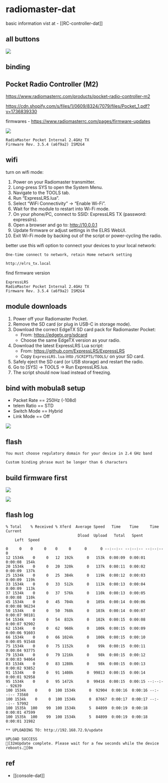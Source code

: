 
# radiomaster-dat

basic information vist at - [[RC-controller-dat]]

## all buttons 

![](2025-09-15-00-53-56.png)


## binding 

## Pocket Radio Controller (M2)


https://www.radiomasterrc.com/products/pocket-radio-controller-m2

https://cdn.shopify.com/s/files/1/0609/8324/7079/files/Pocket_1.pdf?v=1736839330

firmwares - https://www.radiomasterrc.com/pages/firmware-updates


![](2025-05-16-12-45-54.png)


    RadioMaster Pocket Internal 2.4GHz TX
    Firmware Rev. 3.5.4 (a6f9a2) ISM2G4


## wifi 


turn on wifi mode: 

1) Power on your Radiomaster transmitter.
2) Long-press SYS to open the System Menu.
3) Navigate to the TOOLS tab.
4) Run “ExpressLRS.lua”.
5) Select “WiFi Connectivity” → “Enable Wi-Fi”.
6) Wait for the module to restart into Wi-Fi mode.
7) On your phone/PC, connect to SSID: ExpressLRS TX (password: expresslrs).
8) Open a browser and go to: http://10.0.0.1
9) Update firmware or adjust settings in the ELRS WebUI.
10) Exit Wi-Fi mode by backing out of the script or power-cycling the radio.

better use this wifi option to connect your devices to your local network: 

    One-time connect to network, retain Home network setting

    http://elrs_tx.local


find firmware version 

    ExpressLRS
    RadioMaster Pocket Internal 2.4GHz TX
    Firmware Rev. 3.5.4 (a6f9a2) ISM2G4


## module downloads 

1) Power off your Radiomaster Pocket.
2) Remove the SD card (or plug in USB-C in storage mode).
3) Download the correct EdgeTX SD card pack for Radiomaster Pocket:
   - From: https://edgetx.org/sdcard
   - Choose the same EdgeTX version as your radio.
4) Download the latest ExpressLRS Lua script:
   - From: https://github.com/ExpressLRS/ExpressLRS
   - Copy `ExpressLRS.lua` into `/SCRIPTS/TOOLS/` on your SD card.
5) Safely eject the SD card (or USB storage) and restart the radio.
6) Go to [SYS] → TOOLS → Run ExpressLRS.lua.
7) The script should now load instead of freezing.

## bind with mobula8 setup 

- Packet Rate == 250Hz (-108d)
- telem Ratio == STD 
- Switch Mode == Hybrid 
- Link Mode == Off


![](2025-09-02-13-11-15.png)





## flash 

    You must choose regulatory domain for your device in 2.4 GHz band

    Custom binding phrase must be longer than 6 characters


## build firmware first 

![](2025-05-16-12-47-56.png)

![](2025-05-16-12-48-22.png)


## flash log 

    % Total    % Received % Xferd  Average Speed   Time    Time     Time  Current
                                    Dload  Upload   Total   Spent
        Left  Speed

    0     0    0     0    0     0      0      0 --:--:-- --:--:-- --:--:--     0
    12 1534k    0     0   12  192k      0   153k  0:00:09  0:00:01  0:00:08  154k
    20 1534k    0     0   20  320k      0   137k  0:00:11  0:00:02  0:00:09  137k
    25 1534k    0     0   25  384k      0   119k  0:00:12  0:00:03  0:00:09  119k
    33 1534k    0     0   33  512k      0   113k  0:00:13  0:00:04  0:00:09  113k
    37 1534k    0     0   37  576k      0   110k  0:00:13  0:00:05  0:00:08  110k
    45 1534k    0     0   45  704k      0   105k  0:00:14  0:00:06  0:00:08 96234
    50 1534k    0     0   50  768k      0   103k  0:00:14  0:00:07  0:00:07 90181
    54 1534k    0     0   54  832k      0   102k  0:00:15  0:00:08  0:00:07 92902
    62 1534k    0     0   62  960k      0   100k  0:00:15  0:00:09  0:00:06 91603
    66 1534k    0     0   66 1024k      0   100k  0:00:15  0:00:10  0:00:05 91548
    75 1534k    0     0   75 1152k      0    99k  0:00:15  0:00:11  0:00:04 93775
    79 1534k    0     0   79 1216k      0    98k  0:00:15  0:00:12  0:00:03 94064
    83 1534k    0     0   83 1280k      0    98k  0:00:15  0:00:13  0:00:02 93852
    91 1534k    0     0   91 1408k      0  99813  0:00:15  0:00:14  0:00:01 92958
    95 1534k    0     0   95 1472k      0  99416  0:00:15  0:00:15 --:--:-- 92639
    100 1534k    0     0  100 1534k      0  92904  0:00:16  0:00:16 --:--:-- 73560
    100 1534k    0     0  100 1534k      0  87667  0:00:17  0:00:17 --:--:-- 57992
    100 1535k  100    99  100 1534k      5  84899  0:00:19  0:00:18  0:00:01 47599
    100 1535k  100    99  100 1534k      5  84899  0:00:19  0:00:18  0:00:01 31982

    ** UPLOADING TO: http://192.168.72.9/update

    UPLOAD SUCCESS
    [32mUpdate complete. Please wait for a few seconds while the device reboots.[0m



## ref 

- [[console-dat]]